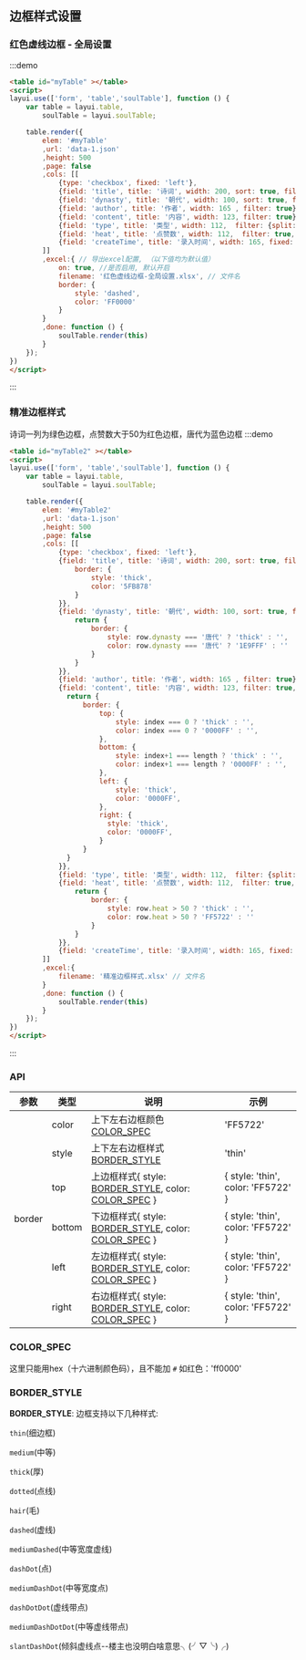 ## 边框样式设置

### 红色虚线边框 - 全局设置
:::demo
```html
<table id="myTable" ></table>
<script>
layui.use(['form', 'table','soulTable'], function () {
    var table = layui.table,
        soulTable = layui.soulTable;

    table.render({
        elem: '#myTable'
        ,url: 'data-1.json'
        ,height: 500
        ,page: false
        ,cols: [[
            {type: 'checkbox', fixed: 'left'},
            {field: 'title', title: '诗词', width: 200, sort: true, filter: true},
            {field: 'dynasty', title: '朝代', width: 100, sort: true, filter: true},
            {field: 'author', title: '作者', width: 165 , filter: true},
            {field: 'content', title: '内容', width: 123, filter: true},
            {field: 'type', title: '类型', width: 112,  filter: {split:','}, sort:true},
            {field: 'heat', title: '点赞数', width: 112,  filter: true, fixed: 'right', sort:true},
            {field: 'createTime', title: '录入时间', width: 165, fixed: 'right', filter: {type: 'date[yyyy-MM-dd HH:mm:ss]'}, sort:true},
        ]]
        ,excel:{ // 导出excel配置, （以下值均为默认值）
            on: true, //是否启用, 默认开启
            filename: '红色虚线边框-全局设置.xlsx', // 文件名
            border: {
                style: 'dashed',
                color: 'FF0000'
            }
        }
        ,done: function () {
            soulTable.render(this)
        }
    });
})
</script>
```
:::

### 精准边框样式
诗词一列为绿色边框，点赞数大于50为红色边框，唐代为蓝色边框
:::demo
```html
<table id="myTable2" ></table>
<script>
layui.use(['form', 'table','soulTable'], function () {
    var table = layui.table,
        soulTable = layui.soulTable;

    table.render({
        elem: '#myTable2'
        ,url: 'data-1.json'
        ,height: 500
        ,page: false
        ,cols: [[
            {type: 'checkbox', fixed: 'left'},
            {field: 'title', title: '诗词', width: 200, sort: true, filter: true, excel: {
                border: {
                    style: 'thick',
                    color: '5FB878'
                }
            }},
            {field: 'dynasty', title: '朝代', width: 100, sort: true, filter: true, excel: function(row) {
                return {
                    border: {
                        style: row.dynasty === '唐代' ? 'thick' : '',
                        color: row.dynasty === '唐代' ? '1E9FFF' : ''
                    }
                }
            }},
            {field: 'author', title: '作者', width: 165 , filter: true},
            {field: 'content', title: '内容', width: 123, filter: true, excel: function(row, index, length) {
              return {
                  border: {
                      top: {
                          style: index === 0 ? 'thick' : '',
                          color: index === 0 ? '0000FF' : '',
                      },
                      bottom: {
                          style: index+1 === length ? 'thick' : '',
                          color: index+1 === length ? '0000FF' : '',
                      },
                      left: {
                          style: 'thick',
                          color: '0000FF',
                      },
                      right: {
                        style: 'thick',
                        color: '0000FF',
                      }
                  }
              }
            }},
            {field: 'type', title: '类型', width: 112,  filter: {split:','}, sort:true},
            {field: 'heat', title: '点赞数', width: 112,  filter: true, fixed: 'right', sort:true, excel: function(row) {
                return {
                    border: {
                        style: row.heat > 50 ? 'thick' : '',
                        color: row.heat > 50 ? 'FF5722' : ''
                    }
                }
            }},
            {field: 'createTime', title: '录入时间', width: 165, fixed: 'right', filter: {type: 'date[yyyy-MM-dd HH:mm:ss]'}, sort:true},
        ]]
        ,excel:{ 
            filename: '精准边框样式.xlsx' // 文件名
        }
        ,done: function () {
            soulTable.render(this)
        }
    });
})
</script>
```
:::

### API
<table class='el-table el-table--border'>
    <thead>
    <tr>
        <th>参数</th>
        <th>类型</th>
        <th>说明</th>
        <th>示例</th>
    </tr>
    </thead>
    <tbody>
    <tr>
        <td rowspan="6">border</td>
        <td>color</td>
        <td>上下左右边框颜色 <a href='javascript:void(0)' @click='goAnchor("color_spec")'>COLOR_SPEC</a> </td>
        <td>'FF5722'</td>
    </tr>
    <tr>
        <td>style</td>
        <td>上下左右边框样式 <a href='javascript:void(0)' @click='goAnchor("border_style")'>BORDER_STYLE</a></td>
        <td>'thin'</td>
    </tr>
    <tr>
        <td>top</td>
        <td>上边框样式{ style: <a href='javascript:void(0)' @click='goAnchor("border_style")'>BORDER_STYLE</a>, color: <a href='javascript:void(0)' @click='goAnchor("color_spec")'>COLOR_SPEC</a> }</td>
        <td>{ style: 'thin', color: 'FF5722' }</td>
    </tr>
    <tr>
        <td>bottom</td>
        <td>下边框样式{ style: <a href='javascript:void(0)' @click='goAnchor("border_style")'>BORDER_STYLE</a>, color: <a href='javascript:void(0)' @click='goAnchor("color_spec")'>COLOR_SPEC</a> }</td>
        <td>{ style: 'thin', color: 'FF5722' }</td>
    </tr>
    <tr>
        <td>left</td>
        <td>左边框样式{ style: <a href='javascript:void(0)' @click='goAnchor("border_style")'>BORDER_STYLE</a>, color: <a href='javascript:void(0)' @click='goAnchor("color_spec")'>COLOR_SPEC</a> }</td>
        <td>{ style: 'thin', color: 'FF5722' }</td>
    </tr>
    <tr>
        <td>right</td>
        <td>右边框样式{ style: <a href='javascript:void(0)' @click='goAnchor("border_style")'>BORDER_STYLE</a>, color: <a href='javascript:void(0)' @click='goAnchor("color_spec")'>COLOR_SPEC</a> }</td>
        <td>{ style: 'thin', color: 'FF5722' }</td>
    </tr>
    </tbody>
</table>

### COLOR_SPEC
这里只能用hex（十六进制颜色码），且不能加 `#` 如红色：'ff0000'

### BORDER_STYLE
**BORDER_STYLE**: 边框支持以下几种样式:

`thin`(细边框)

`medium`(中等)

`thick`(厚)

`dotted`(点线)

`hair`(毛)

`dashed`(虚线)

`mediumDashed`(中等宽度虚线)

`dashDot`(点)

`mediumDashDot`(中等宽度点)

`dashDotDot`(虚线带点)

`mediumDashDotDot`(中等虚线带点)

`slantDashDot`(倾斜虚线点--楼主也没明白啥意思╮(╯▽╰)╭)

